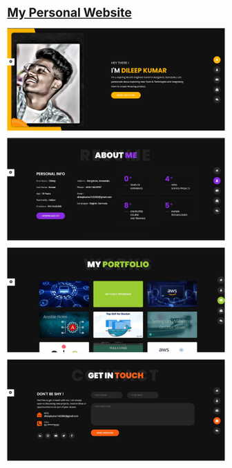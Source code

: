 # <a href="https://dileep-hub.github.io/dheewebsite/" target="_blank">My Personal Website</a>


![My Alternate Portfolio Website](https://raw.githubusercontent.com/dileep-hub/dheewebsite/master/img/my_web1.jpg)

![My Alternate Portfolio Website](https://raw.githubusercontent.com/dileep-hub/dheewebsite/master/img/my_web2.jpg)

![My Alternate Portfolio Website](https://raw.githubusercontent.com/dileep-hub/dheewebsite/master/img/my_web3.jpg)

![My Alternate Portfolio Website](https://raw.githubusercontent.com/dileep-hub/dheewebsite/master/img/my_web4.jpg)
